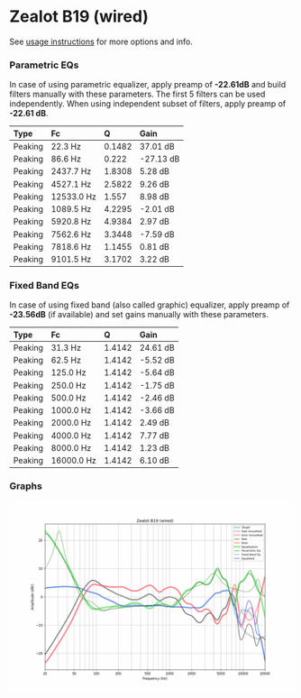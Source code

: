 # Zealot B19 (wired)
See [usage instructions](https://github.com/jaakkopasanen/AutoEq#usage) for more options and info.

### Parametric EQs
In case of using parametric equalizer, apply preamp of **-22.61dB** and build filters manually
with these parameters. The first 5 filters can be used independently.
When using independent subset of filters, apply preamp of **-22.61 dB**.

| Type    | Fc         |      Q | Gain      |
|:--------|:-----------|:-------|:----------|
| Peaking | 22.3 Hz    | 0.1482 | 37.01 dB  |
| Peaking | 86.6 Hz    | 0.222  | -27.13 dB |
| Peaking | 2437.7 Hz  | 1.8308 | 5.28 dB   |
| Peaking | 4527.1 Hz  | 2.5822 | 9.26 dB   |
| Peaking | 12533.0 Hz | 1.557  | 8.98 dB   |
| Peaking | 1089.5 Hz  | 4.2295 | -2.01 dB  |
| Peaking | 5920.8 Hz  | 4.9384 | 2.97 dB   |
| Peaking | 7562.6 Hz  | 3.3448 | -7.59 dB  |
| Peaking | 7818.6 Hz  | 1.1455 | 0.81 dB   |
| Peaking | 9101.5 Hz  | 3.1702 | 3.22 dB   |

### Fixed Band EQs
In case of using fixed band (also called graphic) equalizer, apply preamp of **-23.56dB**
(if available) and set gains manually with these parameters.

| Type    | Fc         |      Q | Gain     |
|:--------|:-----------|:-------|:---------|
| Peaking | 31.3 Hz    | 1.4142 | 24.61 dB |
| Peaking | 62.5 Hz    | 1.4142 | -5.52 dB |
| Peaking | 125.0 Hz   | 1.4142 | -5.64 dB |
| Peaking | 250.0 Hz   | 1.4142 | -1.75 dB |
| Peaking | 500.0 Hz   | 1.4142 | -2.46 dB |
| Peaking | 1000.0 Hz  | 1.4142 | -3.66 dB |
| Peaking | 2000.0 Hz  | 1.4142 | 2.49 dB  |
| Peaking | 4000.0 Hz  | 1.4142 | 7.77 dB  |
| Peaking | 8000.0 Hz  | 1.4142 | 1.23 dB  |
| Peaking | 16000.0 Hz | 1.4142 | 6.10 dB  |

### Graphs
![](./Zealot%20B19%20(wired).png)